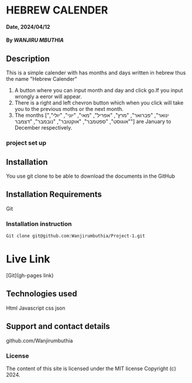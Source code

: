 # HEBREW CALENDER
#### Date, 2024/04/12

#### By *WANJIRU MBUTHIA*

## Description
This is a simple calender with has months and days written in hebrew thus the name "Hebrew Calender"
1. A button where you can input month and day and click go.If you input  wrongly a eeror will appear.
2. There is a right and left chevron button which when you click will take you to the previous moths or the next month.
3. The months ["ינואר", "פברואר", "מרץ", "אפריל", "מאי", "יוני", "יולי", "אוגוסט", "ספטמבר", "אוקטובר", "נובמבר", "דצמבר"] are January to December respectively.

### project set up
## Installation
You use git clone to be able to download the documents in the GitHub

## Installation Requirements
Git

### Installation instruction
```
Git clone git@github.com:Wanjirumbuthia/Project-1.git

```

# Live Link
[Git](gh-pages link)

## Technologies used
Html
Javascript
css
json
## Support and contact details
github.com/Wanjirumbuthia

### License
The content of this site is licensed under the MIT license
Copyright (c) 2024.